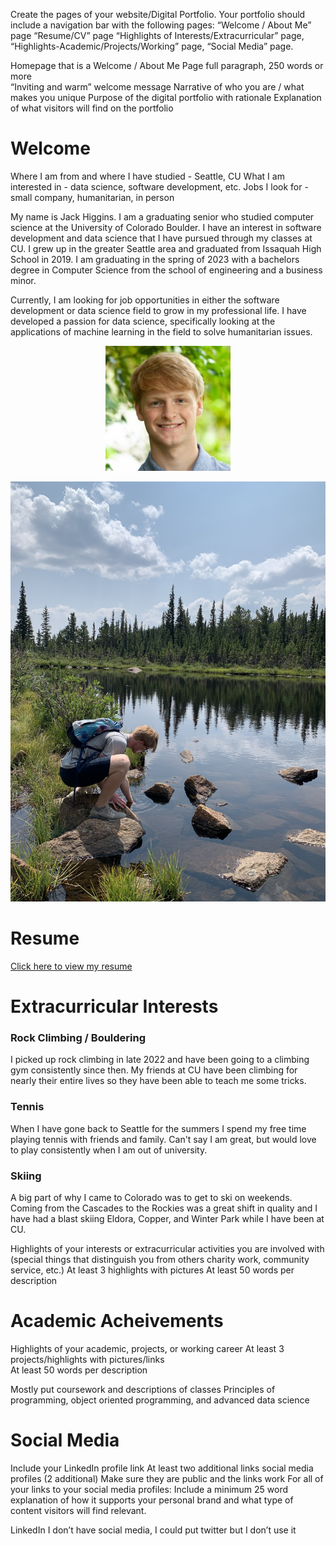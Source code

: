 Create the pages of your website/Digital Portfolio.  Your portfolio should include a navigation bar with the following pages: 
“Welcome / About Me” page
“Resume/CV” page
“Highlights of Interests/Extracurricular” page,
“Highlights-Academic/Projects/Working” page,
“Social Media” page.

Homepage that is a Welcome / About Me Page
full paragraph, 250 words or more  
“Inviting and warm” welcome message
Narrative of who you are / what makes you unique 
Purpose of the digital portfolio with rationale
Explanation of what visitors will find on the portfolio 

# Welcome

Where I am from and where I have studied - Seattle, CU
What I am interested in - data science, software development, etc.
Jobs I look for - small company, humanitarian, in person

My name is Jack Higgins. I am a graduating senior who studied computer science at the University of Colorado Boulder. I have an interest in software development and data science that I have pursued through my classes at CU. I grew up in the greater Seattle area and graduated from Issaquah High School in 2019. I am graduating in the spring of 2023 with a bachelors degree in Computer Science from the school of engineering and a business minor.

Currently, I am looking for job opportunities in either the software development or data science field to grow in my professional life. I have developed a passion for data science, specifically looking at the applications of machine learning in the field to solve humanitarian issues.

<p align="center">
  <img src="https://github.com/higginsjack/higginsjack.github.io/blob/main/headshot.jpg">
</p>

<p align="center">
  <img src="https://github.com/higginsjack/higginsjack.github.io/blob/main/IMG_0129.jpg">
</p>

# Resume

[Click here to view my resume](https://drive.google.com/file/d/1e6CnZcqW8teMI4kFj8aAPcAoCkuL4jH-/view?usp=sharing)

# Extracurricular Interests

### Rock Climbing / Bouldering
I picked up rock climbing in late 2022 and have been going to a climbing gym consistently since then. My friends at CU have been climbing for nearly their entire lives so they have been able to teach me some tricks.

### Tennis
When I have gone back to Seattle for the summers I spend my free time playing tennis with friends and family. Can't say I am great, but would love to play consistently when I am out of university.

### Skiing
A big part of why I came to Colorado was to get to ski on weekends. Coming from the Cascades to the Rockies was a great shift in quality and I have had a blast skiing Eldora, Copper, and Winter Park while I have been at CU.

Highlights of your interests or extracurricular activities you are involved with (special things that distinguish you from others charity work, community service, etc.)
At least 3 highlights with pictures
At least 50 words per description 

# Academic Acheivements

Highlights of your academic, projects, or working career 
At least 3 projects/highlights with pictures/links  
At least 50 words per description 

Mostly put coursework and descriptions of classes
Principles of programming, object oriented programming, and advanced data science


# Social Media
Include your LinkedIn profile link 
At least two additional links social media profiles (2 additional)
Make sure they are public and the links work
For all of your links to your social media profiles: Include a minimum 25 word explanation of how it supports your personal brand and what type of content visitors will find relevant. 


LinkedIn
I don’t have social media, I could put twitter but I don’t use it
